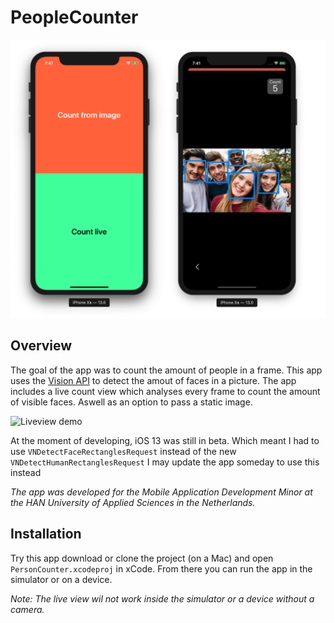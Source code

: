 # PeopleCounter

![Preview](preview.png)

## Overview
The goal of the app was to count the amount of people in a frame. 
This app uses the [Vision API](https://developer.apple.com/documentation/vision
) to detect the amout of faces in a picture. The app includes a live count view which analyses every frame to count the amount of visible faces. Aswell as an option to pass a static image.

![Liveview demo](peopleCounter.gif)


At the moment of developing, iOS 13 was still in beta. Which meant I had to use ```VNDetectFaceRectanglesRequest``` instead of the new ```VNDetectHumanRectanglesRequest``` I may update the app someday to use this instead

*The app was developed for the Mobile Application Development Minor at the HAN University of Applied Sciences in the Netherlands.*

## Installation
Try this app download or clone the project (on a Mac) and open ```PersonCounter.xcodeproj``` in xCode. From there you can run the app in the simulator or on a device.

*Note: The live view wil not work inside the simulator or a device without a camera.*